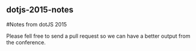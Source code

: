 ## dotjs-2015-notes
#Notes from dotJS 2015 

Please fell free to send a pull request so we can have a better output from the conference.
